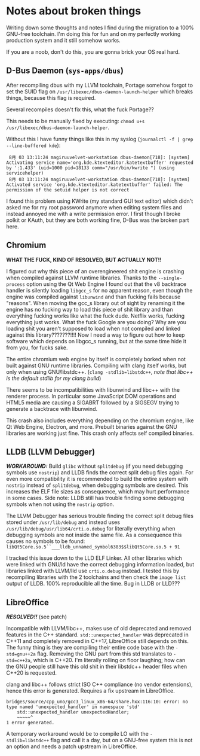 # Notes about broken things

Writing down some thoughts and notes I find during the migration to a 100% GNU-free toolchain.
I'm doing this for fun and on my perfectly working production system and it still somehow works.

If you are a noob, don't do this, you are gonna brick your OS real hard.


## D-Bus Daemon (`sys-apps/dbus`)

After recompiling dbus with my LLVM toolchain, Portage somehow forgot to set the SUID flag
on `/usr/libexec/dbus-daemon-launch-helper` which breaks things, because this flag is required.

Several recompiles doesn't fix this, what the fuck Portage??

This needs to be manually fixed by executing: `chmod u+s /usr/libexec/dbus-daemon-launch-helper`.

Without this I have funny things like this in my syslog (`journalctl -f | grep --line-buffered kde`):

```plain
 8月 03 13:11:24 magiruuvelvet-workstation dbus-daemon[718]: [system] Activating service name='org.kde.ktexteditor.katetextbuffer' requested by ':1.433' (uid=1000 pid=18133 comm="/usr/bin/kwrite ") (using servicehelper)
 8月 03 13:11:24 magiruuvelvet-workstation dbus-daemon[718]: [system] Activated service 'org.kde.ktexteditor.katetextbuffer' failed: The permission of the setuid helper is not correct
```

I found this problem using KWrite (my standard GUI text editor) which didn't asked me for
my root password anymore when editing system files and instead annoyed me with a write
permission error. I first though I broke polkit or KAuth, but they are both working fine,
D-Bus was the broken part here.


## Chromium

**WHAT THE FUCK, KIND OF RESOLVED, BUT ACTUALLY NOT!!**

I figured out why this piece of an overengineered shit engine is crashing when compiled
against LLVM runtime libraries. Thanks to the `--single-process` option using the Qt Web Engine
I found out that the v8 backtrace handler is silently loading `libgcc_s` for no apparent
reason, even though the engine was compiled against `libunwind` and than fucking fails
because "reasons". When moving the gcc_s library out of sight by renaming it the engine has
no fucking way to load this piece of shit library and than everything fucking works like
what the fuck dude. Netflix works, fucking everything just works. What the fuck Google are
you doing? Why are you loading shit you aren't supposed to load when not compiled and linked
against this library???????!!!! Now I need a way to figure out how to keep software which
depends on libgcc_s running, but at the same time hide it from you, for fucks sake.


The entire chromium web engine by itself is completely borked when not built against GNU
runtime libraries. Compiling with clang itself works, but only when using GNU/libstdc++.
(`clang -stdlib=libstdc++`, *note that libc++ is the default stdlib for my clang build*)

There seems to be incompatibilities with libunwind and libc++ with the renderer process.
In particular some JavaScript DOM operations and HTML5 media are causing a SIGABRT followed
by a SIGSEGV trying to generate a backtrace with libunwind.

This crash also includes everything depending on the chromium engine, like Qt Web Engine,
Electron, and more. Prebuilt binaries against the GNU libraries are working just fine.
This crash only affects self compiled binaries.


## LLDB (LLVM Debugger)

***WORKAROUND:*** Build `glibc` without `splitdebug` (if you need debugging symbols use `nostrip`)
and LLDB finds the correct split debug files again. For even more compatibility it is recommended
to build the entire system with `nostrip` instead of `splitdebug`, when debugging symbols are desired.
This increases the ELF file sizes as consequence, which may hurt performance in some cases.
Side note: LLDB still has trouble finding some debugging symbols when not using the `nostrip` option.

The LLVM Debugger has serious trouble finding the correct split debug files
stored under `/usr/lib/debug` and instead uses `/usr/lib/debug/usr/lib64/crti.o.debug`
for literally everything when debugging symbols are not inside the same file.
As a consequence this causes no symbols to be found:
`libQt5Core.so.5``___lldb_unnamed_symbol6383$$libQt5Core.so.5 + 91`

I tracked this issue down to the LLD ELF Linker. All other libraries which were
linked with GNU/ld have the correct debugging information loaded, but libraries
linked with LLVM/lld use `crti.o.debug` instead. I tested this by recompiling
libraries with the 2 toolchains and then check the `image list` output of LLDB.
100% reproducible all the time. Bug in LLDB or LLD???


## LibreOffice

***RESOLVED!!*** (see patch)

Incompatible with LLVM/libc++, makes use of old deprecated and removed features in the C++ standard.
`std::unexpected_handler` was deprecated in C++11 and completely removed in C++17, LibreOffice still
depends on this. The funny thing is they are compiling their entire code base with the `-std=gnu++2a`
flag. Removing the GNU part from this std translates to `-std=c++2a`, which is C++20. I'm literally
rolling on floor laughing; how can the GNU people still have this old shit in their libstdc++ header
files when C++20 is requested.

clang and libc++ follows strict ISO C++ compliance (no vendor extensions), hence this error is generated.
Requires a fix upstream in LibreOffice.

```plain
bridges/source/cpp_uno/gcc3_linux_x86-64/share.hxx:116:10: error: no type named 'unexpected_handler' in namespace 'std'
    std::unexpected_handler unexpectedHandler;
    ~~~~~^
1 error generated.
```

A temporary workaround would be to compile LO with the `-stdlib=libstdc++` flag and call it a day,
but on a GNU-free system this is not an option and needs a patch upstream in LibreOffice.
